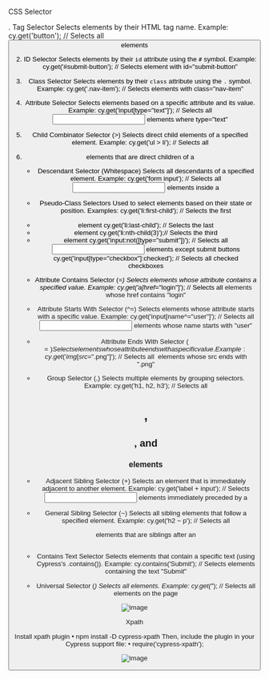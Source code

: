 CSS Selector 

. Tag Selector
   Selects elements by their HTML tag name.
   Example:
   cy.get('button'); // Selects all <button> elements

2. ID Selector
   Selects elements by their `id` attribute using the `#` symbol.
   Example:
   cy.get('#submit-button'); // Selects element with id="submit-button"

3. Class Selector
   Selects elements by their `class` attribute using the `.` symbol.
   Example:
   cy.get('.nav-item'); // Selects elements with class="nav-item"

4. Attribute Selector
   Selects elements based on a specific attribute and its value.
   Example:
   cy.get('input[type="text"]'); // Selects all <input> elements where type="text"

5. Child Combinator Selector (>)
   Selects direct child elements of a specified element.
   Example:
   cy.get('ul > li'); // Selects all <li> elements that are direct children of a <ul>

6. Descendant Selector (Whitespace)
   Selects all descendants of a specified element.
   Example:
   cy.get('form input'); // Selects all <input> elements inside a <form>

7. Pseudo-Class Selectors
   Used to select elements based on their state or position.
   Examples:
   cy.get('li:first-child'); // Selects the first <li> element
   cy.get('li:last-child');  // Selects the last <li> element
   cy.get('li:nth-child(3)');// Selects the third <li> element
   cy.get('input:not([type="submit"])'); // Selects all <input> elements except submit buttons
   cy.get('input[type="checkbox"]:checked'); // Selects all checked checkboxes

8. Attribute Contains Selector (*=)
   Selects elements whose attribute contains a specified value.
   Example:
   cy.get('a[href*="login"]'); // Selects all <a> elements whose href contains "login"

9. Attribute Starts With Selector (^=)
   Selects elements whose attribute starts with a specific value.
   Example:
   cy.get('input[name^="user"]'); // Selects all <input> elements whose name starts with "user"

10. Attribute Ends With Selector ($=)
    Selects elements whose attribute ends with a specific value.
    Example:
    cy.get('img[src$=".png"]'); // Selects all <img> elements whose src ends with ".png"

11. Group Selector (,)
    Selects multiple elements by grouping selectors.
    Example:
    cy.get('h1, h2, h3'); // Selects all <h1>, <h2>, and <h3> elements

12. Adjacent Sibling Selector (+)
    Selects an element that is immediately adjacent to another element.
    Example:
    cy.get('label + input'); // Selects <input> elements immediately preceded by a <label>

13. General Sibling Selector (~)
    Selects all sibling elements that follow a specified element.
    Example:
    cy.get('h2 ~ p'); // Selects all <p> elements that are siblings after an <h2>

14. Contains Text Selector
    Selects elements that contain a specific text (using Cypress's .contains()).
    Example:
    cy.contains('Submit'); // Selects elements containing the text "Submit"

15. Universal Selector (*)
    Selects all elements.
    Example:
    cy.get('*'); // Selects all elements on the page


![image](https://github.com/user-attachments/assets/e7020c84-1a59-4730-bc13-b929c0b1f730)

Xpath

Install xpath plugin
•	npm install -D cypress-xpath
Then, include the plugin in your Cypress support file:
•	require('cypress-xpath');


![image](https://github.com/user-attachments/assets/7127b99b-7162-4731-8c33-f57eb9d45431)

